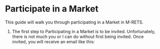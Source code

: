 # Participate in a Market

This guide will walk you through participating in a Market in M-RETS. 

1. The first step to Participating in a Market is to be invited. Unfortunately, there is not much you or I can do without first being invited. Once invited, you will receive an email like this:
[](https://github.com/mrets/photos/blob/master/markets_participating1.png)

